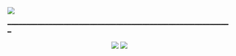 ![](https://cdn.discordapp.com/attachments/1250475373502791702/1268008663126380615/2021324243.png?ex=66aadc97&is=66a98b17&hm=d995960daaa19b3d132b74a242fe89adc7fc3f2b95b30aeb680a872373096833&)

━━━━━━━━━━━━━━━━━━━━━━━━━━━━━━━━━━━━━━━━━━━━━━━━━━━━━━━━━━━━

<p align="center">
 <a href="https://discord.com/users/797467886456930304"><img src="https://img.shields.io/badge/Cocukşube Kayra%20-7289DA.svg?&style=for-the-badge&logo=discord&logoColor=white"></a>
     <a href="https://www.instagram.com/cocuksube_kayra/" target"blank_"><img src="https://img.shields.io/badge/INSTAGRAM%20-DC3175.svg?&style=for-the-badge&logo=instagram&logoColor=white"></a>
